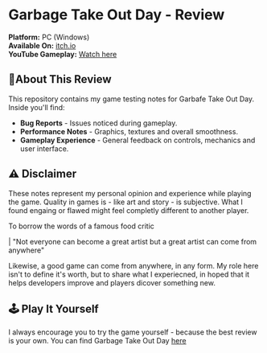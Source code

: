 # Garbage Take Out Day - Review

**Platform:** PC (Windows)  
**Available On:** [itch.io](https://itch.io)  
**YouTube Gameplay:** [Watch here](https://youtu.be/i7qHR0ghnm4)

## 📌About This Review

This repository contains my game testing notes for Garbafe Take Out Day.  
Inside you'll find:

- **Bug Reports** - Issues noticed during gameplay.
- **Performance Notes** - Graphics, textures and overall smoothness.
- **Gameplay Experience** - General feedback on controls, mechanics and user interface.

## ⚠️ Disclaimer

These notes represent my personal opinion and experience while playing the game. Quality in games is - like art and story - is subjective. What I found engaing or flawed might feel completly different to another player.

To borrow the words of a famous food critic

| "Not everyone can become a great artist but a great artist can come from anywhere"

Likewise, a good game can come from anywhere, in any form. My role here isn't to define it's worth, but to share what I experiecned, in hoped that it helps developers improve and players dicover something new.

## 🕹️ Play It Yourself

I always encourage you to try the game yourself - because the best review is your own. You can find Garbage Take Out Day [here](https://dankud-dev.itch.io/garbage-take-out-day)
